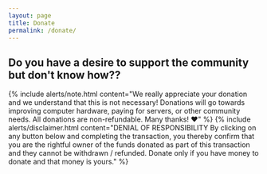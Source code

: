 ```yaml
---
layout: page
title: Donate
permalink: /donate/
---
```


## Do you have a desire to support the community but don't know how??
{% include alerts/note.html content="We really appreciate your donation and we understand that this is not necessary! Donations will go towards improving computer hardware, paying for servers, or other community needs. All donations are non-refundable. Many thanks! ❤️" %}
{% include alerts/disclaimer.html content="DENIAL OF RESPONSIBILITY By clicking on any button below and completing the transaction, you thereby confirm that you are the rightful owner of the funds donated as part of this transaction and they cannot be withdrawn / refunded. Donate only if you have money to donate and that money is yours." %}



